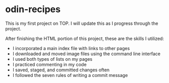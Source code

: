 # odin-recipes

This is my first project on TOP. I will update this as I progress through the project.

After finishing the HTML portion of this project, these are the skills I utilized:

- I incorporated a main index file with links to other pages
- I downloaded and moved image files using the command line interface
- I used both types of lists on my pages
- I practiced commenting in my code
- I saved, staged, and committed changes often
- I followed the seven rules of writing a commit message
